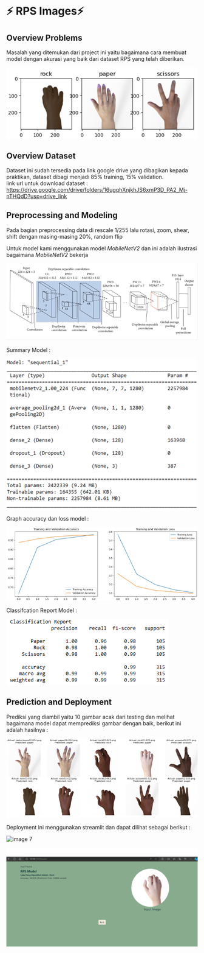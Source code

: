 # ⚡️ RPS Images⚡️

## Overview Problems
Masalah yang ditemukan dari project ini yaitu bagaimana cara membuat model dengan akurasi yang baik dari dataset RPS yang telah diberikan.

![image 1](Images/Gambar-tiap-kelas.png)

## Overview Dataset
Dataset ini sudah tersedia pada link google drive yang dibagikan kepada praktikan, dataset dibagi menjadi 85% training, 15% validation.<br>link url untuk download dataset : https://drive.google.com/drive/folders/16ugqhXnjkhJS6xmP3D_PA2_Mj-nTHQdD?usp=drive_link

## Preprocessing and Modeling
Pada bagian preprocessing data di rescale 1/255 lalu rotasi, zoom, shear, shift dengan masing-masing 20%, random flip

Untuk model kami menggunakan model _MobileNetV2_ dan ini adalah ilustrasi bagaimana _MobileNetV2_ bekerja

![image 2](Images/Mobilenetv2-architecture.png)

Summary Model :

![image 3](Images/Summary.png)

Graph accuracy dan loss model :

![image 4](Images/Acc&Loss-Graph.png)

Classifcation Report Model :

![image 5](Images/Classification-Report.png)

## Prediction and Deployment

Prediksi yang diambil yaitu 10 gambar acak dari testing dan melihat bagaimana model dapat memprediksi gambar dengan baik, berikut ini adalah hasilnya :

![image 6](Images/Predict.png)

Deployment ini menggunakan streamlit dan dapat dilihat sebagai berikut :

![image 7](Images/Tampinlan.png)

![image 8](Images/Hasil-predict.png)
